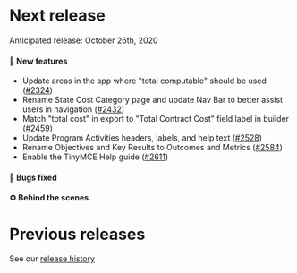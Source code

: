 # Next release

Anticipated release: October 26th, 2020

#### 🚀 New features

- Update areas in the app where "total computable" should be used ([#2324])
- Rename State Cost Category page and update Nav Bar to better assist users in navigation ([#2432])
- Match "total cost" in export to "Total Contract Cost" field label in builder ([#2459])
- Update Program Activities headers, labels, and help text ([#2528])
- Rename Objectives and Key Results to Outcomes and Metrics ([#2584])
- Enable the TinyMCE Help guide ([#2611])

#### 🐛 Bugs fixed

#### ⚙️ Behind the scenes

# Previous releases

See our [release history](https://github.com/CMSgov/eAPD/releases)

[#2324]: https://github.com/CMSgov/eAPD/issues/2324
[#2432]: https://github.com/CMSgov/eAPD/issues/2432
[#2459]: https://github.com/CMSgov/eAPD/issues/2459
[#2528]: https://github.com/CMSgov/eAPD/issues/2528
[#2584]: https://github.com/CMSgov/eAPD/issues/2584
[#2611]: https://github.com/CMSgov/eAPD/issues/2611
